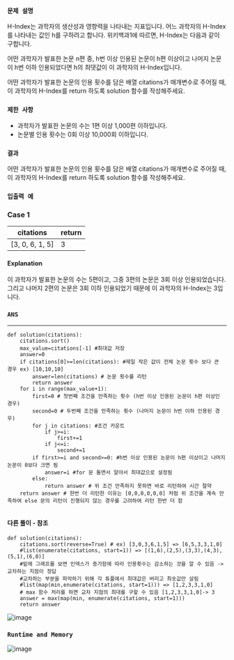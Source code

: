 ### `문제 설명`

H-Index는 과학자의 생산성과 영향력을 나타내는 지표입니다. 어느 과학자의 H-Index를 나타내는 값인 h를 구하려고 합니다. 위키백과1에 따르면, H-Index는 다음과 같이 구합니다.

어떤 과학자가 발표한 논문 n편 중, h번 이상 인용된 논문이 h편 이상이고 나머지 논문이 h번 이하 인용되었다면 h의 최댓값이 이 과학자의 H-Index입니다.

어떤 과학자가 발표한 논문의 인용 횟수를 담은 배열 citations가 매개변수로 주어질 때, 이 과학자의 H-Index를 return 하도록 solution 함수를 작성해주세요.

### `제한 사항`

- 과학자가 발표한 논문의 수는 1편 이상 1,000편 이하입니다.
- 논문별 인용 횟수는 0회 이상 10,000회 이하입니다.

### `결과`

어떤 과학자가 발표한 논문의 인용 횟수를 담은 배열 citations가 매개변수로 주어질 때, 이 과학자의 H-Index를 return 하도록 solution 함수를 작성해주세요.

### `입출력 예`
### Case 1
|citations|return|
|---|---|
|[3, 0, 6, 1, 5]|3|

#### Explanation

이 과학자가 발표한 논문의 수는 5편이고, 그중 3편의 논문은 3회 이상 인용되었습니다. 그리고 나머지 2편의 논문은 3회 이하 인용되었기 때문에 이 과학자의 H-Index는 3입니다.

### `ANS`

----

```
def solution(citations):
    citations.sort() 
    max_value=citations[-1] #최대값 저장
    answer=0
    if citations[0]>=len(citations): #제일 작은 값이 전체 논문 횟수 보다 큰 경우 ex) [10,10,10]
        answer=len(citations) # 논문 횟수를 리턴
        return answer
    for i in range(max_value+1): 
        first=0 # 첫번째 조건을 만족하는 횟수 (h번 이상 인용된 논문이 h편 이상인 경우)
        second=0 # 두번째 조건을 만족하는 횟수 (나머지 논문이 h번 이하 인용된 경우)
        for j in citations: #조건 카운트
            if j>=i:
                first+=1
            if j<=i:
                second+=1
        if first>=i and second>=0: #h번 이상 인용된 논문이 h편 이상이고 나머지 논문이 0보다 크면 됨
            answer=i #for 문 돌면서 알아서 최대값으로 설정됨
        else:
            return answer # 위 조건 만족하지 못하면 바로 리턴하여 시간 절약
    return answer # 한번 더 리턴한 이유는 [0,0,0,0,0,0] 처럼 위 조건을 계속 만족하여 else 문의 리턴이 진행되지 않는 경우를 고려하여 리턴 한번 더 함
            

```

#### 다른 풀이 - 참조
```
def solution(citations):
    citations.sort(reverse=True) # ex) [3,0,3,6,1,5] => [6,5,3,3,1,0]
    #list(enumerate(citations, start=1)) => [(1,6),(2,5),(3,3),(4,3),(5,1),(6,0)]
    #밑에 그래프를 보면 인덱스가 증가함에 따라 인용횟수는 감소하는 것을 알 수 있음 -> 교차하는 지점이 정답
    #교차하는 부분을 파악하기 위해 각 튜플에서 최대값은 버리고 최솟값만 살림
    #list(map(min,enumerate(citations, start=1))) => [1,2,3,3,1,0]
    # max 함수 처리를 하면 교차 지점의 최대를 구할 수 있음 [1,2,3,3,1,0]-> 3 
    answer = max(map(min, enumerate(citations, start=1)))
    return answer
```
![image](https://user-images.githubusercontent.com/106041072/235316906-f48418d2-f335-4036-b8fa-c6012335a564.png)

### `Runtime and Memory`

![image](https://user-images.githubusercontent.com/106041072/235314102-3b0280f7-35e1-4b80-8866-29fbaa7a15b5.png)
